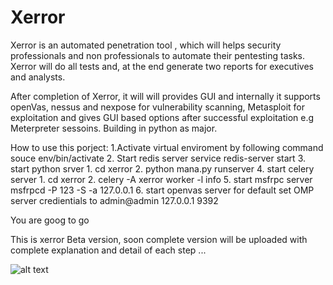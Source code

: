 # Xerror


Xerror is an automated penetration tool , which will helps security professionals and non professionals to automate their pentesting tasks. Xerror will do all tests and, at the end generate two reports for executives and analysts.

After completion of Xerror, it will will provides GUI and internally it supports openVas, nessus and nexpose for vulnerability scanning, Metasploit for exploitation and gives GUI based options after successful exploitation e.g Meterpreter sessoins.
Building in python as major. 


How to use this porject: 
 1.Activate virtual enviroment by following command 
      souce env/bin/activate
 2. Start redis server
      service redis-server start
 3. start python srver 
      1. cd xerror 
      2. python mana.py runserver 
 4. start celery server 
      1. cd xerror 
      2. celery -A xerror worker -l info 
 5. start msfrpc server 
      msfrpcd -P 123 -S -a 127.0.0.1
 6. start openvas server for default set OMP server credientials to admin@admin 127.0.0.1 9392 
 
 
 You are goog to go 
 
 This is xerror Beta version, soon complete version will be uploaded with complete explanation and detail of each step ...   
 
 ![alt text]()

 
 
 
 
 
